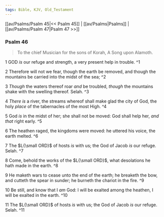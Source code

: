 ```yaml
---
tags: Bible, KJV, Old_Testament
---
```


[[av/Psalms/Psalm 45|<< Psalm 45]] | [[av/Psalms|Psalms]] | [[av/Psalms/Psalm 47|Psalm 47 >>]]

### Psalm 46

> To the chief Musician for the sons of Korah, A Song upon Alamoth.

1 GOD _is_ our refuge and strength, a very present help in trouble. ^1

2 Therefore will not we fear, though the earth be removed, and though the mountains be carried into the midst of the sea; ^2

3 _Though_ the waters thereof roar _and_ be troubled, _though_ the mountains shake with the swelling thereof. Selah. ^3

4 _There_ _is_ a river, the streams whereof shall make glad the city of God, the holy _place_ of the tabernacles of the most High. ^4

5 God _is_ in the midst of her; she shall not be moved: God shall help her, _and_ _that_ right early. ^5

6 The heathen raged, the kingdoms were moved: he uttered his voice, the earth melted. ^6

7 The $L{\small ORD}$ of hosts _is_ with us; the God of Jacob _is_ our refuge. Selah. ^7

8 Come, behold the works of the $L{\small ORD}$, what desolations he hath made in the earth. ^8

9 He maketh wars to cease unto the end of the earth; he breaketh the bow, and cutteth the spear in sunder; he burneth the chariot in the fire. ^9

10 Be still, and know that I _am_ God: I will be exalted among the heathen, I will be exalted in the earth. ^10

11 The $L{\small ORD}$ of hosts _is_ with us; the God of Jacob _is_ our refuge. Selah. ^11
